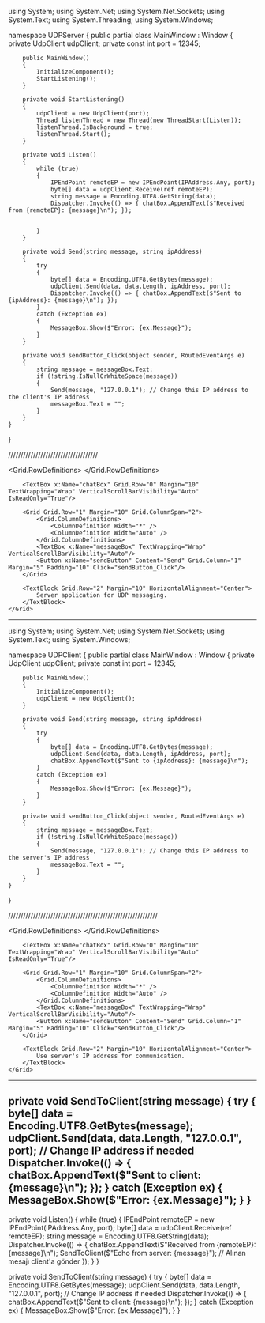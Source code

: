 using System;
using System.Net;
using System.Net.Sockets;
using System.Text;
using System.Threading;
using System.Windows;

namespace UDPServer
{
    public partial class MainWindow : Window
    {
        private UdpClient udpClient;
        private const int port = 12345;

        public MainWindow()
        {
            InitializeComponent();
            StartListening();
        }

        private void StartListening()
        {
            udpClient = new UdpClient(port);
            Thread listenThread = new Thread(new ThreadStart(Listen));
            listenThread.IsBackground = true;
            listenThread.Start();
        }

        private void Listen()
        {
            while (true)
            {
                IPEndPoint remoteEP = new IPEndPoint(IPAddress.Any, port);
                byte[] data = udpClient.Receive(ref remoteEP);
                string message = Encoding.UTF8.GetString(data);
                Dispatcher.Invoke(() => { chatBox.AppendText($"Received from {remoteEP}: {message}\n"); });

            
            }
        }

        private void Send(string message, string ipAddress)
        {
            try
            {
                byte[] data = Encoding.UTF8.GetBytes(message);
                udpClient.Send(data, data.Length, ipAddress, port);
                Dispatcher.Invoke(() => { chatBox.AppendText($"Sent to {ipAddress}: {message}\n"); });
            }
            catch (Exception ex)
            {
                MessageBox.Show($"Error: {ex.Message}");
            }
        }

        private void sendButton_Click(object sender, RoutedEventArgs e)
        {
            string message = messageBox.Text;
            if (!string.IsNullOrWhiteSpace(message))
            {
                Send(message, "127.0.0.1"); // Change this IP address to the client's IP address
                messageBox.Text = "";
            }
        }
    }
}

////////////////////////////////////

<Window x:Class="UDPServer.MainWindow"
        xmlns="http://schemas.microsoft.com/winfx/2006/xaml/presentation"
        xmlns:x="http://schemas.microsoft.com/winfx/2006/xaml"
        Title="UDP Server" Height="450" Width="525">
    <Grid>
        <Grid.RowDefinitions>
            <RowDefinition Height="*" />
            <RowDefinition Height="Auto" />
        </Grid.RowDefinitions>

        <TextBox x:Name="chatBox" Grid.Row="0" Margin="10" TextWrapping="Wrap" VerticalScrollBarVisibility="Auto" IsReadOnly="True"/>

        <Grid Grid.Row="1" Margin="10" Grid.ColumnSpan="2">
            <Grid.ColumnDefinitions>
                <ColumnDefinition Width="*" />
                <ColumnDefinition Width="Auto" />
            </Grid.ColumnDefinitions>
            <TextBox x:Name="messageBox" TextWrapping="Wrap" VerticalScrollBarVisibility="Auto"/>
            <Button x:Name="sendButton" Content="Send" Grid.Column="1" Margin="5" Padding="10" Click="sendButton_Click"/>
        </Grid>

        <TextBlock Grid.Row="2" Margin="10" HorizontalAlignment="Center">
            Server application for UDP messaging.
        </TextBlock>
    </Grid>
</Window>


-----------------------------------------------

using System;
using System.Net;
using System.Net.Sockets;
using System.Text;
using System.Windows;

namespace UDPClient
{
    public partial class MainWindow : Window
    {
        private UdpClient udpClient;
        private const int port = 12345;

        public MainWindow()
        {
            InitializeComponent();
            udpClient = new UdpClient();
        }

        private void Send(string message, string ipAddress)
        {
            try
            {
                byte[] data = Encoding.UTF8.GetBytes(message);
                udpClient.Send(data, data.Length, ipAddress, port);
                chatBox.AppendText($"Sent to {ipAddress}: {message}\n");
            }
            catch (Exception ex)
            {
                MessageBox.Show($"Error: {ex.Message}");
            }
        }

        private void sendButton_Click(object sender, RoutedEventArgs e)
        {
            string message = messageBox.Text;
            if (!string.IsNullOrWhiteSpace(message))
            {
                Send(message, "127.0.0.1"); // Change this IP address to the server's IP address
                messageBox.Text = "";
            }
        }
    }
}

////////////////////////////////////////////////////////////

<Window x:Class="UDPClient.MainWindow"
        xmlns="http://schemas.microsoft.com/winfx/2006/xaml/presentation"
        xmlns:x="http://schemas.microsoft.com/winfx/2006/xaml"
        Title="UDP Client" Height="350" Width="525">
    <Grid>
        <Grid.RowDefinitions>
            <RowDefinition Height="*" />
            <RowDefinition Height="Auto" />
            <RowDefinition Height="Auto" />
        </Grid.RowDefinitions>

        <TextBox x:Name="chatBox" Grid.Row="0" Margin="10" TextWrapping="Wrap" VerticalScrollBarVisibility="Auto" IsReadOnly="True"/>

        <Grid Grid.Row="1" Margin="10" Grid.ColumnSpan="2">
            <Grid.ColumnDefinitions>
                <ColumnDefinition Width="*" />
                <ColumnDefinition Width="Auto" />
            </Grid.ColumnDefinitions>
            <TextBox x:Name="messageBox" TextWrapping="Wrap" VerticalScrollBarVisibility="Auto"/>
            <Button x:Name="sendButton" Content="Send" Grid.Column="1" Margin="5" Padding="10" Click="sendButton_Click"/>
        </Grid>

        <TextBlock Grid.Row="2" Margin="10" HorizontalAlignment="Center">
            Use server's IP address for communication.
        </TextBlock>
    </Grid>
</Window>


--------

private void SendToClient(string message)
{
    try
    {
        byte[] data = Encoding.UTF8.GetBytes(message);
        udpClient.Send(data, data.Length, "127.0.0.1", port); // Change IP address if needed
        Dispatcher.Invoke(() => { chatBox.AppendText($"Sent to client: {message}\n"); });
    }
    catch (Exception ex)
    {
        MessageBox.Show($"Error: {ex.Message}");
    }
}
-------

private void Listen()
{
    while (true)
    {
        IPEndPoint remoteEP = new IPEndPoint(IPAddress.Any, port);
        byte[] data = udpClient.Receive(ref remoteEP);
        string message = Encoding.UTF8.GetString(data);
        Dispatcher.Invoke(() => 
        { 
            chatBox.AppendText($"Received from {remoteEP}: {message}\n"); 
            SendToClient($"Echo from server: {message}"); // Alınan mesajı client'a gönder
        });
    }
}

private void SendToClient(string message)
{
    try
    {
        byte[] data = Encoding.UTF8.GetBytes(message);
        udpClient.Send(data, data.Length, "127.0.0.1", port); // Change IP address if needed
        Dispatcher.Invoke(() => { chatBox.AppendText($"Sent to client: {message}\n"); });
    }
    catch (Exception ex)
    {
        MessageBox.Show($"Error: {ex.Message}");
    }
}


